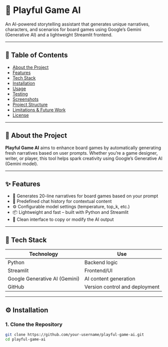 # 🎲 Playful Game AI

An AI-powered storytelling assistant that generates unique narratives, characters, and scenarios for board games using Google’s Gemini (Generative AI) and a lightweight Streamlit frontend.

---

## 📌 Table of Contents

- [About the Project](#about-the-project)
- [Features](#features)
- [Tech Stack](#tech-stack)
- [Installation](#installation)
- [Usage](#usage)
- [Testing](#testing)
- [Screenshots](#screenshots)
- [Project Structure](#project-structure)
- [Limitations & Future Work](#limitations--future-work)
- [License](#license)

---

## 🧠 About the Project

**Playful Game AI** aims to enhance board games by automatically generating fresh narratives based on user prompts. Whether you’re a game designer, writer, or player, this tool helps spark creativity using Google’s Generative AI (Gemini model).

---

## ✨ Features

- 🎨 Generates 20-line narratives for board games based on your prompt
- 💬 Predefined chat history for contextual content
- ⚙️ Configurable model settings (temperature, top_k, etc.)
- 📦 Lightweight and fast – built with Python and Streamlit
- 📄 Clean interface to copy or modify the AI output

---

## 🔧 Tech Stack

| Technology         | Use                                   |
|--------------------|----------------------------------------|
| Python             | Backend logic                          |
| Streamlit          | Frontend/UI                            |
| Google Generative AI (Gemini) | AI content generation                |
| GitHub             | Version control and deployment         |

---

## ⚙️ Installation

### 1. Clone the Repository

```bash
git clone https://github.com/your-username/playful-game-ai.git
cd playful-game-ai
